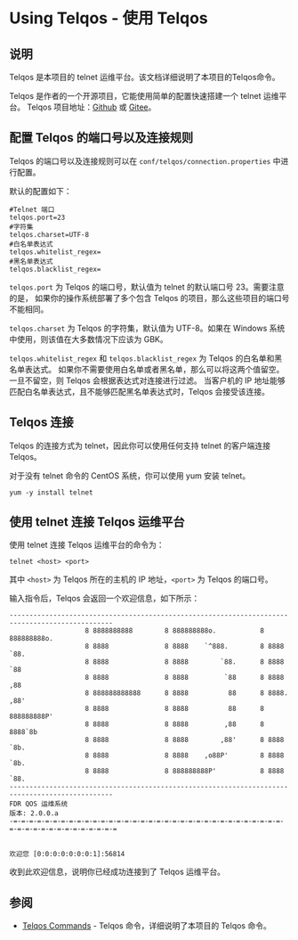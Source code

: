 # Using Telqos - 使用 Telqos

## 说明

Telqos 是本项目的 telnet 运维平台。该文档详细说明了本项目的Telqos命令。

Telqos 是作者的一个开源项目，它能使用简单的配置快速搭建一个 telnet 运维平台。
Telqos 项目地址：[Github](https://github.com/DwArFeng/spring-telqos)
或 [Gitee](https://gitee.com/dwarfeng/spring-telqos)。

## 配置 Telqos 的端口号以及连接规则

Telqos 的端口号以及连接规则可以在 `conf/telqos/connection.properties` 中进行配置。

默认的配置如下：

```properties
#Telnet 端口
telqos.port=23
#字符集
telqos.charset=UTF-8
#白名单表达式
telqos.whitelist_regex=
#黑名单表达式
telqos.blacklist_regex=
```

`telqos.port` 为 Telqos 的端口号，默认值为 telnet 的默认端口号 23。需要注意的是，
如果你的操作系统部署了多个包含 Telqos 的项目，那么这些项目的端口号不能相同。

`telqos.charset` 为 Telqos 的字符集，默认值为 UTF-8。如果在 Windows 系统中使用，则该值在大多数情况下应该为 GBK。

`telqos.whitelist_regex` 和 `telqos.blacklist_regex` 为 Telqos 的白名单和黑名单表达式。
如果你不需要使用白名单或者黑名单，那么可以将这两个值留空。一旦不留空，则 Telqos 会根据表达式对连接进行过滤。
当客户机的 IP 地址能够匹配白名单表达式，且不能够匹配黑名单表达式时，Telqos 会接受该连接。

## Telqos 连接

Telqos 的连接方式为 telnet，因此你可以使用任何支持 telnet 的客户端连接 Telqos。

对于没有 telnet 命令的 CentOS 系统，你可以使用 yum 安装 telnet。

```shell
yum -y install telnet
```

## 使用 telnet 连接 Telqos 运维平台

使用 telnet 连接 Telqos 运维平台的命令为：

```shell
telnet <host> <port>
```

其中 `<host>` 为 Telqos 所在的主机的 IP 地址，`<port>` 为 Telqos 的端口号。

输入指令后，Telqos 会返回一个欢迎信息，如下所示：

```Text
------------------------------------------------------------------------------------------------
                   8 8888888888        8 888888888o.           8 888888888o.
                   8 8888              8 8888    `^888.        8 8888    `88.
                   8 8888              8 8888        `88.      8 8888     `88
                   8 8888              8 8888         `88      8 8888     ,88
                   8 888888888888      8 8888          88      8 8888.   ,88'
                   8 8888              8 8888          88      8 888888888P'
                   8 8888              8 8888         ,88      8 8888`8b
                   8 8888              8 8888        ,88'      8 8888 `8b.
                   8 8888              8 8888    ,o88P'        8 8888   `8b.
                   8 8888              8 888888888P'           8 8888     `88.
------------------------------------------------------------------------------------------------
FDR QOS 运维系统                                                                   版本: 2.0.0.a
-=-=-=-=-=-=-=-=-=-=-=-=-=-=-=-=-=-=-=-=-=-=-=-=-=-=-=-=-=-=-=-=-=-=-=-=-=-=-=-=-=-=-=-=-=-=-=-=


欢迎您 [0:0:0:0:0:0:0:1]:56814

```

收到此欢迎信息，说明你已经成功连接到了 Telqos 运维平台。

## 参阅

- [Telqos Commands](./TelqosCommands.md) - Telqos 命令，详细说明了本项目的 Telqos 命令。
